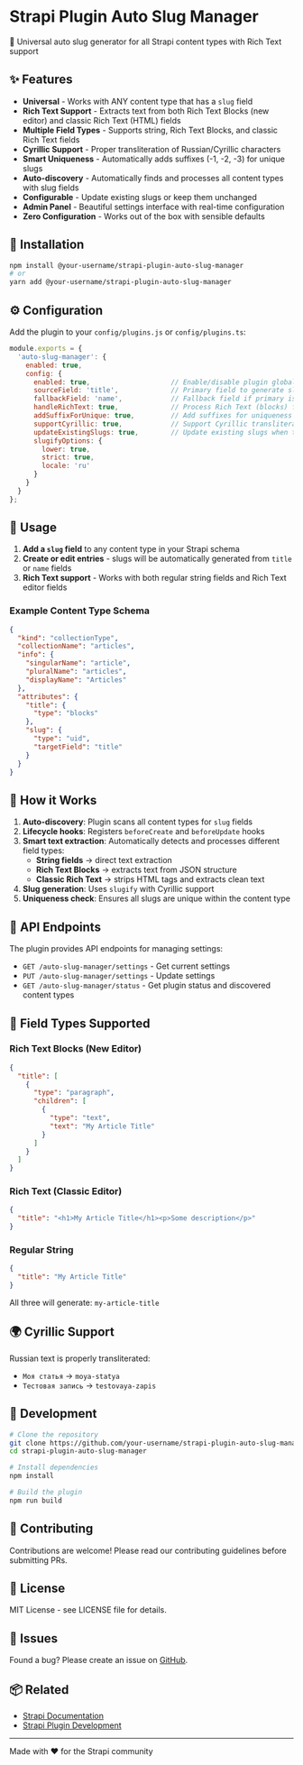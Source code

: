 # Strapi Plugin Auto Slug Manager

🔗 Universal auto slug generator for all Strapi content types with Rich Text support

## ✨ Features

- **Universal** - Works with ANY content type that has a `slug` field
- **Rich Text Support** - Extracts text from both Rich Text Blocks (new editor) and classic Rich Text (HTML) fields
- **Multiple Field Types** - Supports string, Rich Text Blocks, and classic Rich Text fields
- **Cyrillic Support** - Proper transliteration of Russian/Cyrillic characters
- **Smart Uniqueness** - Automatically adds suffixes (-1, -2, -3) for unique slugs
- **Auto-discovery** - Automatically finds and processes all content types with slug fields
- **Configurable** - Update existing slugs or keep them unchanged
- **Admin Panel** - Beautiful settings interface with real-time configuration
- **Zero Configuration** - Works out of the box with sensible defaults

## 🚀 Installation

```bash
npm install @your-username/strapi-plugin-auto-slug-manager
# or
yarn add @your-username/strapi-plugin-auto-slug-manager
```

## ⚙️ Configuration

Add the plugin to your `config/plugins.js` or `config/plugins.ts`:

```javascript
module.exports = {
  'auto-slug-manager': {
    enabled: true,
    config: {
      enabled: true,                    // Enable/disable plugin globally
      sourceField: 'title',             // Primary field to generate slug from
      fallbackField: 'name',            // Fallback field if primary is empty
      handleRichText: true,             // Process Rich Text (blocks) fields
      addSuffixForUnique: true,         // Add suffixes for uniqueness
      supportCyrillic: true,            // Support Cyrillic transliteration
      updateExistingSlugs: true,        // Update existing slugs when title changes
      slugifyOptions: {
        lower: true,
        strict: true,
        locale: 'ru'
      }
    }
  }
};
```

## 📖 Usage

1. **Add a `slug` field** to any content type in your Strapi schema
2. **Create or edit entries** - slugs will be automatically generated from `title` or `name` fields
3. **Rich Text support** - Works with both regular string fields and Rich Text editor fields

### Example Content Type Schema

```json
{
  "kind": "collectionType",
  "collectionName": "articles",
  "info": {
    "singularName": "article",
    "pluralName": "articles",
    "displayName": "Articles"
  },
  "attributes": {
    "title": {
      "type": "blocks"
    },
    "slug": {
      "type": "uid",
      "targetField": "title"
    }
  }
}
```

## 🎯 How it Works

1. **Auto-discovery**: Plugin scans all content types for `slug` fields
2. **Lifecycle hooks**: Registers `beforeCreate` and `beforeUpdate` hooks
3. **Smart text extraction**: Automatically detects and processes different field types:
   - **String fields** → direct text extraction
   - **Rich Text Blocks** → extracts text from JSON structure
   - **Classic Rich Text** → strips HTML tags and extracts clean text
4. **Slug generation**: Uses `slugify` with Cyrillic support
5. **Uniqueness check**: Ensures all slugs are unique within the content type

## 🔧 API Endpoints

The plugin provides API endpoints for managing settings:

- `GET /auto-slug-manager/settings` - Get current settings
- `PUT /auto-slug-manager/settings` - Update settings
- `GET /auto-slug-manager/status` - Get plugin status and discovered content types

## 📝 Field Types Supported

### Rich Text Blocks (New Editor)
```json
{
  "title": [
    {
      "type": "paragraph",
      "children": [
        {
          "type": "text",
          "text": "My Article Title"
        }
      ]
    }
  ]
}
```

### Rich Text (Classic Editor)
```json
{
  "title": "<h1>My Article Title</h1><p>Some description</p>"
}
```

### Regular String
```json
{
  "title": "My Article Title"
}
```

All three will generate: `my-article-title`

## 🌍 Cyrillic Support

Russian text is properly transliterated:

- `Моя статья` → `moya-statya`
- `Тестовая запись` → `testovaya-zapis`

## 🔧 Development

```bash
# Clone the repository
git clone https://github.com/your-username/strapi-plugin-auto-slug-manager
cd strapi-plugin-auto-slug-manager

# Install dependencies
npm install

# Build the plugin
npm run build
```

## 🤝 Contributing

Contributions are welcome! Please read our contributing guidelines before submitting PRs.

## 📄 License

MIT License - see LICENSE file for details.

## 🐛 Issues

Found a bug? Please create an issue on [GitHub](https://github.com/your-username/strapi-plugin-auto-slug-manager/issues).

## 📦 Related

- [Strapi Documentation](https://docs.strapi.io/)
- [Strapi Plugin Development](https://docs.strapi.io/dev-docs/plugins-development)

---

Made with ❤️ for the Strapi community  
 